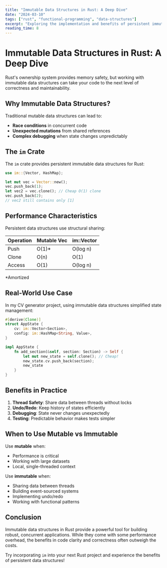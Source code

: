 ```yaml
---
title: "Immutable Data Structures in Rust: A Deep Dive"
date: "2024-03-10"
tags: ["rust", "functional-programming", "data-structures"]
excerpt: "Exploring the implementation and benefits of persistent immutable data structures in Rust, with a focus on the im crate."
reading_time: 8
---
```


# Immutable Data Structures in Rust: A Deep Dive

Rust's ownership system provides memory safety, but working with immutable data structures can take your code to the next level of correctness and maintainability.

## Why Immutable Data Structures?

Traditional mutable data structures can lead to:

- **Race conditions** in concurrent code
- **Unexpected mutations** from shared references
- **Complex debugging** when state changes unpredictably

## The `im` Crate

The `im` crate provides persistent immutable data structures for Rust:

```rust
use im::{Vector, HashMap};

let mut vec = Vector::new();
vec.push_back(1);
let vec2 = vec.clone(); // Cheap O(1) clone
vec.push_back(2);
// vec2 still contains only [1]
```

## Performance Characteristics

Persistent data structures use structural sharing:

| Operation | Mutable Vec | im::Vector |
|-----------|-------------|------------|
| Push      | O(1)*       | O(log n)   |
| Clone     | O(n)        | O(1)       |
| Access    | O(1)        | O(log n)   |

*Amortized

## Real-World Use Case

In my CV generator project, using immutable data structures simplified state management:

```rust
#[derive(Clone)]
struct AppState {
    cv: im::Vector<Section>,
    config: im::HashMap<String, Value>,
}

impl AppState {
    fn add_section(&self, section: Section) -> Self {
        let mut new_state = self.clone(); // Cheap!
        new_state.cv.push_back(section);
        new_state
    }
}
```

## Benefits in Practice

1. **Thread Safety**: Share data between threads without locks
2. **Undo/Redo**: Keep history of states efficiently
3. **Debugging**: State never changes unexpectedly
4. **Testing**: Predictable behavior makes tests simpler

## When to Use Mutable vs Immutable

Use **mutable** when:
- Performance is critical
- Working with large datasets
- Local, single-threaded context

Use **immutable** when:
- Sharing data between threads
- Building event-sourced systems
- Implementing undo/redo
- Working with functional patterns

## Conclusion

Immutable data structures in Rust provide a powerful tool for building robust, concurrent applications. While they come with some performance overhead, the benefits in code clarity and correctness often outweigh the costs.

Try incorporating `im` into your next Rust project and experience the benefits of persistent data structures!